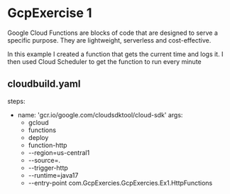 # GcpExercise 1
Google Cloud Functions are blocks of code that are designed to serve a specific purpose.
They are lightweight, serverless and cost-effective.

In this example I created a function that gets the current time and logs it. I then used Cloud Scheduler to get the function to run every minute

## cloudbuild.yaml
steps:
- name: 'gcr.io/google.com/cloudsdktool/cloud-sdk'
  args:
    - gcloud
    - functions
    - deploy
    - function-http
    - --region=us-central1
    - --source=.
    - --trigger-http
    - --runtime=java17
    - --entry-point com.GcpExercies.GcpExercies.Ex1.HttpFunctions